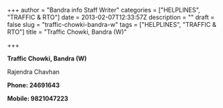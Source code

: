 +++
author = "Bandra info Staff Writer"
categories = ["HELPLINES", "TRAFFIC &amp; RTO"]
date = 2013-02-07T12:33:57Z
description = ""
draft = false
slug = "traffic-chowki-bandra-w"
tags = ["HELPLINES", "TRAFFIC &amp; RTO"]
title = "Traffic Chowki, Bandra (W)"

+++


<p><b>Traffic Chowki, Bandra (W) </b></p>
<p>Rajendra Chavhan</p>
<p><strong>Phone: 24691643</strong></p>
<p><strong>Mobile: 9821047223</strong></p>



